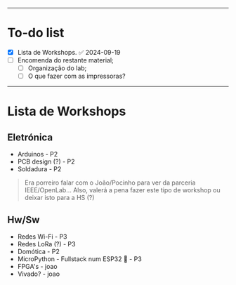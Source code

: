 ***

# To-do list
- [x] Lista de Workshops. ✅ 2024-09-19
- [ ] Encomenda do restante material;
	- [ ] Organização do lab;
	- [ ] O que fazer com as impressoras?
***
# Lista de Workshops
## Eletrónica
- Arduinos       - P2
- PCB design (?) - P2
- Soldadura      - P2
> Era porreiro falar com o João/Pocinho para ver da parceria IEEE/OpenLab... Also, valerá a pena fazer este tipo de workshop ou deixar isto para a HS (?)

## Hw/Sw
- Redes Wi-Fi    - P3
- Redes LoRa (?) - P3
- Domótica       - P2
- MicroPython - Fullstack num ESP32 👀 - P3
- FPGA's         - joao
- Vivado?        - joao

